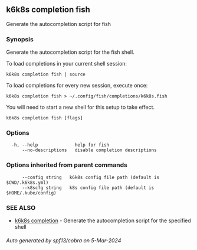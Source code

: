## k6k8s completion fish

Generate the autocompletion script for fish

### Synopsis

Generate the autocompletion script for the fish shell.

To load completions in your current shell session:

	k6k8s completion fish | source

To load completions for every new session, execute once:

	k6k8s completion fish > ~/.config/fish/completions/k6k8s.fish

You will need to start a new shell for this setup to take effect.


```
k6k8s completion fish [flags]
```

### Options

```
  -h, --help              help for fish
      --no-descriptions   disable completion descriptions
```

### Options inherited from parent commands

```
      --config string   k6k8s config file path (default is $CWD/.k6k8s.yml)
      --k8scfg string   k8s config file path (default is $HOME/.kube/config)
```

### SEE ALSO

* [k6k8s completion](k6k8s_completion.md)	 - Generate the autocompletion script for the specified shell

###### Auto generated by spf13/cobra on 5-Mar-2024
